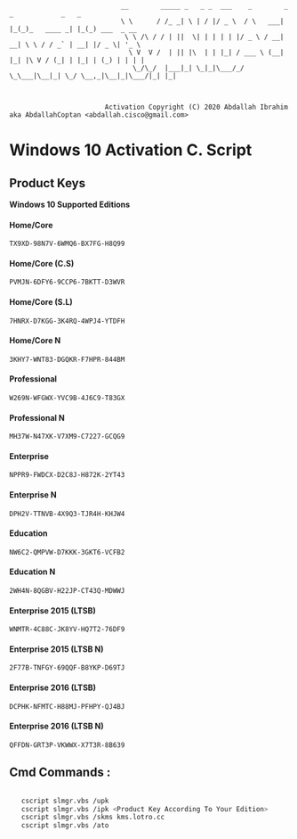 ```
							__        _____ _   _ _  ___    _        _   _            _   _             
							\ \      / /_ _| \ | / |/ _ \  / \   ___| |_(_)_   ____ _| |_(_) ___  _ __  
							 \ \ /\ / / | ||  \| | | | | |/ _ \ / __| __| \ \ / / _` | __| |/ _ \| '_ \ 
							  \ V  V /  | || |\  | | |_| / ___ \ (__| |_| |\ V / (_| | |_| | (_) | | | |
							   \_/\_/  |___|_| \_|_|\___/_/   \_\___|\__|_| \_/ \__,_|\__|_|\___/|_| |_|
							                                                                            


						Activation Copyright (C) 2020 Abdallah Ibrahim aka AbdallahCoptan <abdallah.cisco@gmail.com>

```


# Windows 10 Activation C. Script


## Product Keys

**Windows 10 Supported Editions**

#### Home/Core 

`TX9XD-98N7V-6WMQ6-BX7FG-H8Q99`

#### Home/Core (C.S) 

`PVMJN-6DFY6-9CCP6-7BKTT-D3WVR`

#### Home/Core (S.L)                  

`7HNRX-D7KGG-3K4RQ-4WPJ4-YTDFH `

#### Home/Core N                        

`3KHY7-WNT83-DGQKR-F7HPR-844BM` 

#### Professional                          

`W269N-WFGWX-YVC9B-4J6C9-T83GX`

#### Professional N

`MH37W-N47XK-V7XM9-C7227-GCQG9`

#### Enterprise                 
               
`NPPR9-FWDCX-D2C8J-H872K-2YT43`

#### Enterprise N                           

`DPH2V-TTNVB-4X9Q3-TJR4H-KHJW4`

#### Education                                

`NW6C2-QMPVW-D7KKK-3GKT6-VCFB2`

#### Education N                           

`2WH4N-8QGBV-H22JP-CT43Q-MDWWJ`

#### Enterprise 2015 (LTSB)

`WNMTR-4C88C-JK8YV-HQ7T2-76DF9`

#### Enterprise 2015 (LTSB N)

`2F77B-TNFGY-69QQF-B8YKP-D69TJ`

#### Enterprise 2016 (LTSB)

`DCPHK-NFMTC-H88MJ-PFHPY-QJ4BJ`

#### Enterprise 2016 (LTSB N)        

`QFFDN-GRT3P-VKWWX-X7T3R-8B639`



## Cmd Commands :

```bash

   cscript slmgr.vbs /upk
   cscript slmgr.vbs /ipk <Product Key According To Your Edition>
   cscript slmgr.vbs /skms kms.lotro.cc
   cscript slmgr.vbs /ato

```
